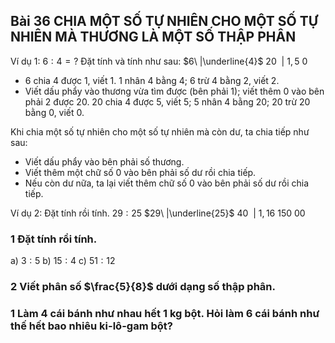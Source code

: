 ## Bài 36 CHIA MỘT SỐ TỰ NHIÊN CHO MỘT SỐ TỰ NHIÊN MÀ THƯƠNG LÀ MỘT SỐ THẬP PHÂN

Ví dụ 1: $6 : 4 = \text{?}$
Đặt tính và tính như sau:
   $6\ |\underline{4}$
   $20\ \ |\ 1,5$
    $0$
* 6 chia 4 được 1, viết 1.
  1 nhân 4 bằng 4; 6 trừ 4 bằng 2, viết 2.
* Viết dấu phẩy vào thương vừa tìm được (bên phải 1); viết thêm 0 vào bên phải 2 được 20.
  20 chia 4 được 5, viết 5;
  5 nhân 4 bằng 20; 20 trừ 20 bằng 0, viết 0.

Khi chia một số tự nhiên cho một số tự nhiên mà còn dư, ta chia tiếp như sau:
* Viết dấu phẩy vào bên phải số thương.
* Viết thêm một chữ số 0 vào bên phải số dư rồi chia tiếp.
* Nếu còn dư nữa, ta lại viết thêm chữ số 0 vào bên phải số dư rồi chia tiếp.

Ví dụ 2: Đặt tính rồi tính.
$29 : 25$
   $29\ |\underline{25}$
    $40\ \ |\ 1,16$
    $150$
     $00$

### 1 Đặt tính rồi tính.
a) $3 : 5$
b) $15 : 4$
c) $51 : 12$

### 2 Viết phân số $\frac{5}{8}$ dưới dạng số thập phân.

### 1 Làm 4 cái bánh như nhau hết 1 kg bột. Hỏi làm 6 cái bánh như thế hết bao nhiêu ki-lô-gam bột?
